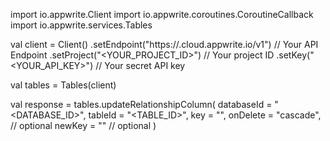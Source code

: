 import io.appwrite.Client
import io.appwrite.coroutines.CoroutineCallback
import io.appwrite.services.Tables

val client = Client()
    .setEndpoint("https://<REGION>.cloud.appwrite.io/v1") // Your API Endpoint
    .setProject("<YOUR_PROJECT_ID>") // Your project ID
    .setKey("<YOUR_API_KEY>") // Your secret API key

val tables = Tables(client)

val response = tables.updateRelationshipColumn(
    databaseId = "<DATABASE_ID>",
    tableId = "<TABLE_ID>",
    key = "",
    onDelete = "cascade", // optional
    newKey = "" // optional
)
